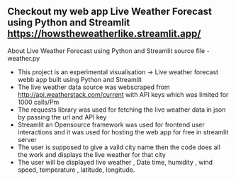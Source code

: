 ## Checkout my web app Live Weather Forecast using Python and Streamlit https://howstheweatherlike.streamlit.app/


About Live Weather Forecast using Python and Streamlit
source file - weather.py
- This project is an experimental visualisation -> Live weather forecast webb app built using Python and Streamlit
- The live weather data source was webscraped from http://api.weatherstack.com/current with API keys which was limited for 1000 calls/Pm
- The requests library was used for fetching the live weather data in json by passing the url and API key
- Streamlit an Opensource framework was used for frontend user interactions and it was used for hosting the web app for free in streamlit 
  server
- The user is supposed to give a valid city name then the code does all the work and displays the live weather for that city
- The user will be displayed live weather , Date time, humidity , wind speed, temperature , latitude, longitude.

